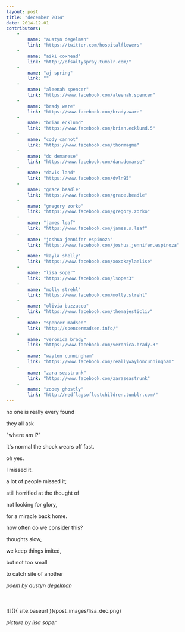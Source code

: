 ```yaml
---
layout: post
title: "december 2014"
date: 2014-12-01
contributors:
    -
        name: "austyn degelman"
        link: "https://twitter.com/hospitalflowers"
    -
        name: "aiki coxhead"
        link: "http://ofsaltyspray.tumblr.com/"
    -
        name: "aj spring"
        link: ""
    -
        name: "aleenah spencer"
        link: "https://www.facebook.com/aleenah.spencer"
    -
        name: "brady ware"
        link: "https://www.facebook.com/brady.ware"
    -
        name: "brian ecklund"
        link: "https://www.facebook.com/brian.ecklund.5"
    -
        name: "cody cannot"
        link: "https://www.facebook.com/thormagma"
    -
        name: "dc demarese"
        link: "https://www.facebook.com/dan.demarse"
    -
        name: "davis land"
        link: "https://www.facebook.com/dvln95"
    -
        name: "grace beadle"
        link: "https://www.facebook.com/grace.beadle"
    -
        name: "gregory zorko"
        link: "https://www.facebook.com/gregory.zorko"
    -
        name: "james leaf"
        link: "https://www.facebook.com/james.s.leaf"
    -
        name: "joshua jennifer espinoza"
        link: "https://www.facebook.com/joshua.jennifer.espinoza"
    -
        name: "kayla shelly"
        link: "https://www.facebook.com/xoxokaylaelise"
    -
        name: "lisa soper"
        link: "https://www.facebook.com/lsoper3"
    -
        name: "molly strehl"
        link: "https://www.facebook.com/molly.strehl"
    -
        name: "olivia buzzacco"
        link: "https://www.facebook.com/themajesticliv"
    -
        name: "spencer madsen"
        link: "http://spencermadsen.info/"
    -
        name: "veronica brady"
        link: "https://www.facebook.com/veronica.brady.3"
    -
        name: "waylon cunningham"
        link: "https://www.facebook.com/reallywayloncunningham"
    -
        name: "zara seastrunk"
        link: "https://www.facebook.com/zaraseastrunk"
    -
        name: "zooey ghostly"
        link: "http://redflagsoflostchildren.tumblr.com/"
---
```



no one is really every found

they all ask

"where am I?"

it's normal the shock wears off fast.

oh yes.

I missed it.

a lot of people missed it;

still horrified at the thought of

not looking for glory,

for a miracle back home.

how often do we consider this?

thoughts slow,

we keep things imited,

but not too small

to catch site of another


*poem by austyn degelman*
<br><br><br><br>
![]({{ site.baseurl }}/post_images/lisa_dec.png)

*picture by lisa soper*